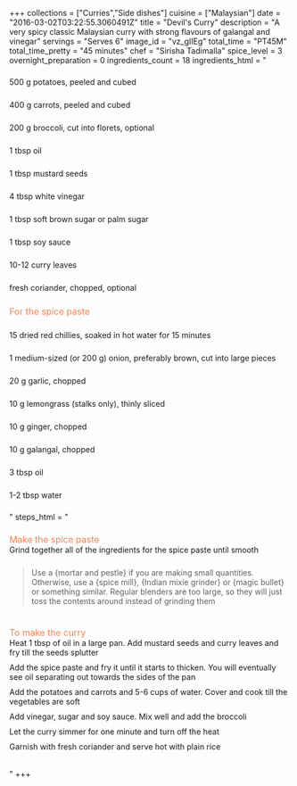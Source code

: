 +++
collections = ["Curries","Side dishes"]
cuisine = ["Malaysian"]
date = "2016-03-02T03:22:55.3060491Z"
title = "Devil's Curry"
description = "A very spicy classic Malaysian curry with strong flavours of galangal and vinegar"
servings = "Serves 6"
image_id = "vz_gIIEg"
total_time = "PT45M"
total_time_pretty = "45 minutes"
chef = "Sirisha Tadimalla"
spice_level = 3
overnight_preparation = 0
ingredients_count = 18
ingredients_html = "<ul style='padding-left: 0; list-style: none;'><li itemprop='recipeIngredient' style='margin: 8px 0px;padding: 8px 0px;'>500 g potatoes, peeled and cubed</li><li itemprop='recipeIngredient' style='margin: 8px 0px;padding: 8px 0px;'>400 g carrots, peeled and cubed</li><li itemprop='recipeIngredient' style='margin: 8px 0px;padding: 8px 0px;'>200 g broccoli, cut into florets, optional</li><li itemprop='recipeIngredient' style='margin: 8px 0px;padding: 8px 0px;'>1 tbsp oil</li><li itemprop='recipeIngredient' style='margin: 8px 0px;padding: 8px 0px;'>1 tbsp mustard seeds</li><li itemprop='recipeIngredient' style='margin: 8px 0px;padding: 8px 0px;'>4 tbsp white vinegar</li><li itemprop='recipeIngredient' style='margin: 8px 0px;padding: 8px 0px;'>1 tbsp soft brown sugar or palm sugar</li><li itemprop='recipeIngredient' style='margin: 8px 0px;padding: 8px 0px;'>1 tbsp soy sauce</li><li itemprop='recipeIngredient' style='margin: 8px 0px;padding: 8px 0px;'>10-12 curry leaves</li><li itemprop='recipeIngredient' style='margin: 8px 0px;padding: 8px 0px;'>fresh coriander, chopped, optional</li><li style='margin: 8px 0px;padding: 8px 0px;'><span style='font-size: medium; color: #f78153;'>For the spice paste</span></li><li itemprop='recipeIngredient' style='margin: 8px 0px;padding: 8px 0px;'>15 dried red chillies, soaked in hot water for 15 minutes</li><li itemprop='recipeIngredient' style='margin: 8px 0px;padding: 8px 0px;'>1 medium-sized (or 200 g) onion, preferably brown, cut into large pieces</li><li itemprop='recipeIngredient' style='margin: 8px 0px;padding: 8px 0px;'>20 g garlic, chopped</li><li itemprop='recipeIngredient' style='margin: 8px 0px;padding: 8px 0px;'>10 g lemongrass (stalks only), thinly sliced</li><li itemprop='recipeIngredient' style='margin: 8px 0px;padding: 8px 0px;'>10 g ginger, chopped</li><li itemprop='recipeIngredient' style='margin: 8px 0px;padding: 8px 0px;'>10 g galangal, chopped</li><li itemprop='recipeIngredient' style='margin: 8px 0px;padding: 8px 0px;'>3 tbsp oil</li><li itemprop='recipeIngredient' style='margin: 8px 0px;padding: 8px 0px;'>1-2 tbsp water</li></ul>"
steps_html = "<ol style='list-style: none inside; padding-left: 0px;'><li style='list-style: none; margin: 8px 0px;padding: 8px 0px;'><span style='font-size: medium; color: #f78153;'>Make the spice paste</span><ol style='list-style: none inside; padding-left: 0px;'><li style='padding-bottom: 10px;'><i class='step-track-icon fa fa-square-o'></i><span class='step-text' itemprop='recipeInstructions'>Grind together all of the ingredients for the spice paste until smooth </span></li><blockquote>Use a {mortar and pestle} if you are making small quantities. Otherwise, use a {spice mill}, {Indian mixie grinder} or {magic bullet} or something similar. Regular blenders are too large, so they will just toss the contents around instead of grinding them</blockquote></ol></li><li style='list-style: none; margin: 8px 0px;padding: 8px 0px;'><span style='font-size: medium; color: #f78153;'>To make the curry</span><ol style='list-style: none inside; padding-left: 0px;'><li style='padding-bottom: 10px;'><i class='step-track-icon fa fa-square-o'></i><span class='step-text' itemprop='recipeInstructions'>Heat 1 tbsp of oil in a large pan. Add mustard seeds and curry leaves and fry till the seeds splutter</span></li><li style='padding-bottom: 10px;'><i class='step-track-icon fa fa-square-o'></i><span class='step-text' itemprop='recipeInstructions'>Add the spice paste and fry it until it starts to thicken. You will eventually see oil separating out towards the sides of the pan</span></li><li style='padding-bottom: 10px;'><i class='step-track-icon fa fa-square-o'></i><span class='step-text' itemprop='recipeInstructions'>Add the potatoes and carrots and 5-6 cups of water. Cover and cook till the vegetables are soft</span></li><li style='padding-bottom: 10px;'><i class='step-track-icon fa fa-square-o'></i><span class='step-text' itemprop='recipeInstructions'>Add vinegar, sugar and soy sauce. Mix well and add the broccoli</span></li><li style='padding-bottom: 10px;'><i class='step-track-icon fa fa-square-o'></i><span class='step-text' itemprop='recipeInstructions'>Let the curry simmer for one minute and turn off the heat</span></li><li style='padding-bottom: 10px;'><i class='step-track-icon fa fa-square-o'></i><span class='step-text' itemprop='recipeInstructions'>Garnish with fresh coriander and serve hot with plain rice </span></li></ol></li></ol>"
+++

